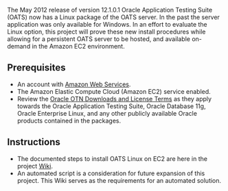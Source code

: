 The May 2012 release of version 12.1.0.1 Oracle Application Testing Suite (OATS) now has a Linux package of the 
OATS server. In the past the server application was only available for Windows. 
In an effort to evaluate the Linux option, this project will prove these new install 
procedures while allowing for a persistent OATS server to be hosted, and available on-demand in the Amazon EC2 environment.

## Prerequisites
* An account with [Amazon Web Services](http://aws.amazon.com/).
* The Amazon Elastic Compute Cloud (Amazon EC2) service enabled.
* Review the [Oracle OTN Downloads and License Terms](http://www.oracle.com/technetwork/indexes/downloads/index.html) 
as they apply towards the Oracle Application Testing Suite, Oracle Database 11g, Oracle Enterprise Linux, 
and any other publicly available Oracle products contained in the packages.

## Instructions
* The documented steps to install OATS Linux on EC2 are here in the project 
[Wiki](/glennschler/oats-linux-ec2/wiki).
* An automated script is a consideration for future expansion of this project. 
This Wiki serves as the requirements for an automated solution.